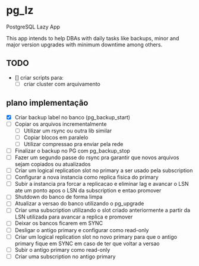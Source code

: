 # pg_lz
PostgreSQL Lazy App

This app intends to help DBAs with daily tasks like backups, minor and major version upgrades with minimum downtime among others.

## TODO

- [] criar scripts para:
    - [ ] criar cluster com arquivamento
 
## plano implementação

<!-- - [ ] Garantir WAL archive antes de iniciar o backup -->
- [x] Criar backup label no banco (pg_backup_start)
- [ ] Copiar os arquivos incrementalmente
	- [ ] Utilizar um rsync ou outra lib similar
	- [ ] Copiar blocos em paralelo 
	- [ ] Utilizar compressao pra enviar pela rede
- [ ] Finalizar o backup no PG com pg_backup_stop
- [ ] Fazer um segundo passe do rsync pra garantir que novos arquivos sejam copiados ou atualizados
- [ ] Criar um logical replication slot no primary a ser usado pela subscription
- [ ] Configurar a nova instancia como replica fisica do primary
- [ ] Subir a instancia pra forcar a replicacao e eliminar lag e avancar o LSN ate um ponto apos o LSN da subscription e entao promover
- [ ] Shutdown do banco de forma limpa
- [ ] Atualizar a versao do banco utilizando o pg_upgrade
- [ ] Criar uma subscription utilizando o slot criado anteriormente a partir da LSN utilizada para avancar a replica e promover
- [ ] Deixar os bancos ficarem em SYNC
- [ ] Desligar o antigo primary e configurar como read-only
- [ ] Criar um logical replication slot no novo primary para que o antigo primary fique em SYNC em caso de ter que voltar a versao
- [ ] Subir o antigo primary como read-only 
- [ ] Criar uma subscription no antigo primary